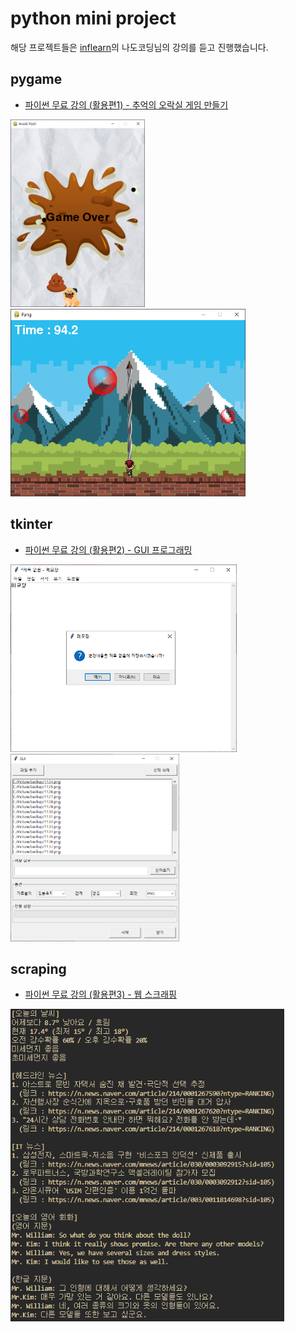 # python mini project

해당 프로젝트들은 [inflearn](https://www.inflearn.com/)의 나도코딩님의 강의를 듣고 진행했습니다.

## pygame
* [파이썬 무료 강의 (활용편1) - 추억의 오락실 게임 만들기](https://www.inflearn.com/course/%EB%82%98%EB%8F%84%EC%BD%94%EB%94%A9-%ED%8C%8C%EC%9D%B4%EC%8D%AC-%ED%99%9C%EC%9A%A9%ED%8E%B8-1)

<img src="img_src/avoid_poo.png" height="300"> <img src="img_src/pang.png" height="300">

## tkinter
* [파이썬 무료 강의 (활용편2) - GUI 프로그래밍](https://www.inflearn.com/course/%EB%82%98%EB%8F%84%EC%BD%94%EB%94%A9-%ED%8C%8C%EC%9D%B4%EC%8D%AC-%ED%99%9C%EC%9A%A9%ED%8E%B8-2)

<img src="img_src/notepad.png" height="300"> <img src="img_src/img_merge.png" height="300">

## scraping
* [파이썬 무료 강의 (활용편3) - 웹 스크래핑](https://www.inflearn.com/course/%ED%8C%8C%EC%9D%B4%EC%8D%AC-%EC%9B%B9-%EC%8A%A4%ED%81%AC%EB%9E%98%ED%95%91)

<img src="img_src/scraping.png" height="500">
